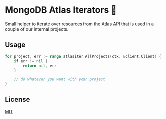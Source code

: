 # MongoDB Atlas Iterators 📃

Small helper to iterate over resources from the Atlas API that is used in a couple of our internal projects.

## Usage

```go
for project, err := range atlasiter.AllProjects(ctx, &client.Client) {
    if err != nil {
        return nil, err
    }

    // do whatever you want with your project
}
```

## License

[MIT](./LICENSE-MIT)
